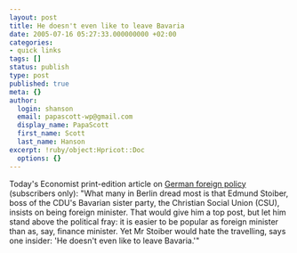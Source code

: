 ```yaml
---
layout: post
title: He doesn't even like to leave Bavaria
date: 2005-07-16 05:27:33.000000000 +02:00
categories:
- quick links
tags: []
status: publish
type: post
published: true
meta: {}
author:
  login: shanson
  email: papascott-wp@gmail.com
  display_name: PapaScott
  first_name: Scott
  last_name: Hanson
excerpt: !ruby/object:Hpricot::Doc
  options: {}
---
```

<p>Today's Economist print-edition article on <a href="http://www.economist.com/World/europe/displayStory.cfm?story_id=4174513" title="German foreign policy | Rebalancing, not realigning | Economist.com">German foreign policy</a> (subscribers only): "What many in Berlin dread most is that Edmund Stoiber, boss of the CDU's Bavarian sister party, the Christian Social Union (CSU), insists on being foreign minister. That would give him a top post, but let him stand above the political fray: it is easier to be popular as foreign minister than as, say, finance minister. Yet Mr Stoiber would hate the travelling, says one insider: 'He doesn't even like to leave Bavaria.'"</p>
